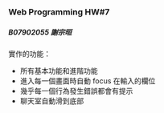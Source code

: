 ### Web Programming HW\#7

##### B07902055 謝宗晅

實作的功能：
* 所有基本功能和進階功能
* 進入每一個畫面時自動 focus 在輸入的欄位
* 幾乎每一個行為發生錯誤都會有提示
* 聊天室自動滑到底部
